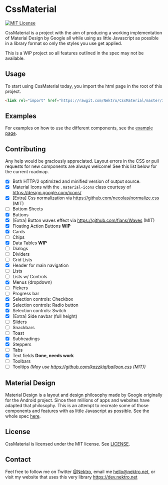 # CssMaterial
[![MIT License](https://img.shields.io/badge/license-MIT-brightgreen.svg?style=flat-square)](LICENSE)

CssMaterial is a project with the aim of producing a working implementation of Material Design by Google
all while using as little Javascript as possible in a library format so only the styles you use get applied.

This is a WIP project so all features outlined in the spec may not be available.

## Usage
To start using CssMaterial today, you import the html page in the root of this project.

```html
<link rel="import" href="https://rawgit.com/Nektro/CssMaterial/master/import.html">
```

## Examples
For examples on how to use the different components, see the [example page](examples/example.html).

## Contributing
Any help would be graciously appreciated. Layout errors in the CSS or pull requests for new components are always
welcome! See this list below for the current roadmap.

 - [x] Both HTTP/2 optimized and minified version of output source.
 - [x] Material Icons with the `.material-icons` class courtesy of https://design.google.com/icons/
 - [x] [Extra] Css normalization via https://github.com/necolas/normalize.css (MIT)
 - [ ] Bottom Sheets
 - [x] Buttons
 - [x] [Extra] Button waves effect via https://github.com/fians/Waves (MIT)
 - [x] Floating Action Buttons __WIP__
 - [x] Cards
 - [ ] Chips
 - [x] Data Tables __WIP__
 - [ ] Dialogs
 - [ ] Dividers
 - [ ] Grid Lists
 - [x] Header for main navigation
 - [ ] Lists
 - [ ] Lists w/ Controls
 - [x] Menus (dropdown)
 - [ ] Pickers
 - [ ] Progress bar
 - [x] Selection controls: Checkbox
 - [x] Selection controls: Radio button
 - [x] Selection controls: Switch
 - [x] [Extra] Side navbar (full height)
 - [ ] Sliders
 - [ ] Snackbars
 - [ ] Toast
 - [x] Subheadings
 - [x] Steppers
 - [ ] Tabs
 - [x] Text fields __Done, needs work__
 - [ ] Toolbars
 - [ ] Tooltips _(May use https://github.com/kazzkiq/balloon.css (MIT))_

## Material Design
Material Design is a layout and design philosophy made by Google originally for the Android project. Since
then millions of apps and websites have adapted that philosophy. This is an attempt to recreate some of those
components and features with as little Javascript as possible. See the whole spec [here](https://www.google.com/design/spec/).

## License
CssMaterial is licensed under the MIT license. See [LICENSE](LICENSE).

## Contact
Feel free to follow me on Twitter [@Nektro](https://twitter.com/Nektro), email me hello@nektro.net, or visit my website
that uses this very library https://dev.nektro.net

